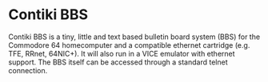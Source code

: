 # Contiki BBS
Contiki BBS is a tiny, little and text based bulletin board system (BBS) for the Commodore 64 homecomputer and a compatible ethernet cartridge (e.g. TFE, RRnet, 64NIC+). It will also run in a VICE emulator with ethernet support. The BBS itself can be accessed through a standard telnet connection.
